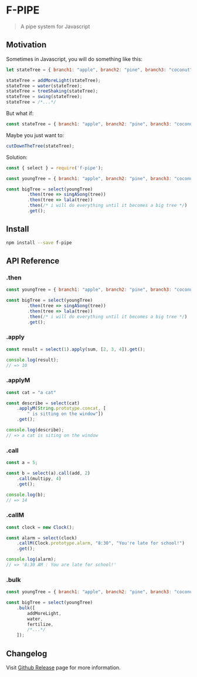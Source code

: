 F-PIPE
======
> A pipe system for Javascript

Motivation
----------

Sometimes in Javascript, you will do something like this:

```javascript
let stateTree = { branch1: "apple", branch2: "pine", branch3: "coconut" }

stateTree = addMoreLight(stateTree);
stateTree = water(stateTree);
stateTree = treeShaking(stateTree);
stateTree = swing(stateTree);
stateTree = /*...*/
```

But what if:

```javascript
const stateTree = { branch1: "apple", branch2: "pine", branch3: "coconut" }
```

Maybe you just want to:

```javascript
cutDownTheTree(stateTree);
```

Solution:

```javascript
const { select } = require('f-pipe');

const youngTree = { branch1: "apple", branch2: "pine", branch3: "coconut" }

const bigTree = select(youngTree)
		.then(tree => singASong(tree))
		.then(tree => lala(tree))
		.then(/* i will do everything until it becomes a big tree */)
		.get();
```

Install
-------

```bash
npm install --save f-pipe
```

API Reference
-------------

### .then

```javascript
const youngTree = { branch1: "apple", branch2: "pine", branch3: "coconut" }

const bigTree = select(youngTree)
		.then(tree => singASong(tree))
		.then(tree => lala(tree))
		.then(/* i will do everything until it becomes a big tree */)
		.get();
```

### .apply

```javascript
const result = select(1).apply(sum, [2, 3, 4]).get();

console.log(result);
// => 10
```

### .applyM

```javascript
const cat = "a cat"

const describe = select(cat)
	.applyM(String.prototype.concat, [
		" is sitting on the window"])
	.get();

console.log(describe);
// => a cat is siting on the window
```

### .call

```javascript
const a = 5;

const b = select(a).call(add, 2)
	.call(multipy, 4)
	.get();

console.log(b);
// => 14
```

### .callM

```javascript
const clock = new Clock();

const alarm = select(clock)
	.callM(Clock.prototype.alarm, "8:30", "You're late for school!")
	.get();

console.log(alarm);
// => '8:30 AM : You are late for school!'
```

### .bulk

```javascript
const youngTree = { branch1: "apple", branch2: "pine", branch3: "coconut" }

const bigTree = select(youngTree)
	.bulk([
		addMoreLight,
		water,
		fertilize,
		/*...*/
	]);
```

Changelog
---------

Visit [Github Release](https://github.com/clitetailor/f-pipe) page for more information.
